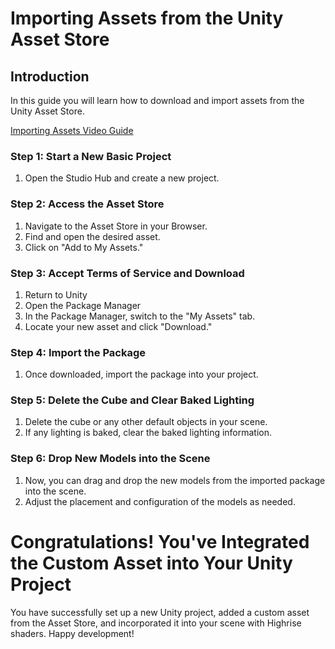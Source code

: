 # **Importing Assets from the Unity Asset Store**

## **Introduction**
In this guide you will learn how to download and import assets from the Unity Asset Store.

[Importing Assets Video Guide](https://www.youtube.com/watch?v=MltrDeGAwXk)

### **Step 1: Start a New Basic Project**
1. Open the Studio Hub and create a new project.

### **Step 2: Access the Asset Store**
1. Navigate to the Asset Store in your Browser.
2. Find and open the desired asset.
3. Click on "Add to My Assets."

### **Step 3: Accept Terms of Service and Download**
1. Return to Unity
2. Open the Package Manager
3. In the Package Manager, switch to the "My Assets" tab.
2. Locate your new asset and click "Download."

### **Step 4: Import the Package**
1. Once downloaded, import the package into your project.

### **Step 5: Delete the Cube and Clear Baked Lighting**
1. Delete the cube or any other default objects in your scene.
2. If any lighting is baked, clear the baked lighting information.

### **Step 6: Drop New Models into the Scene**
1. Now, you can drag and drop the new models from the imported package into the scene.
2. Adjust the placement and configuration of the models as needed.

# **Congratulations! You've Integrated the Custom Asset into Your Unity Project**

You have successfully set up a new Unity project, added a custom asset from the Asset Store, and incorporated it into your scene with Highrise shaders. Happy development!
